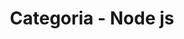 ---
layout: blog_categories
tag: node-js
title: Categoria - Node js
permalink: /categories/node-js/
---